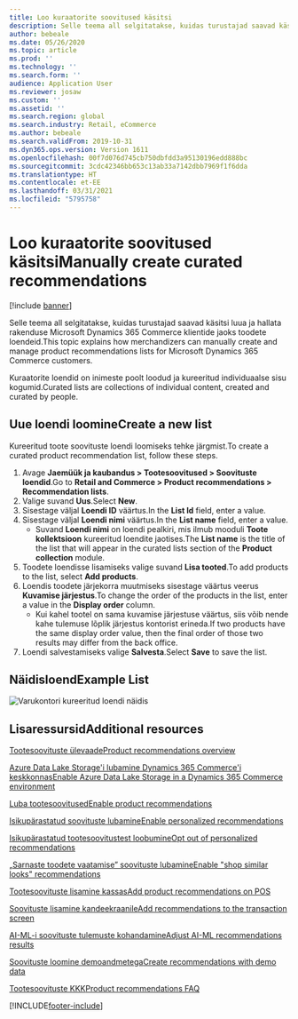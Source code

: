 ```yaml
---
title: Loo kuraatorite soovitused käsitsi
description: Selle teema all selgitatakse, kuidas turustajad saavad käsitsi luua ja hallata rakenduse Microsoft Dynamics 365 Commerce klientide jaoks toodete loendeid.
author: bebeale
ms.date: 05/26/2020
ms.topic: article
ms.prod: ''
ms.technology: ''
ms.search.form: ''
audience: Application User
ms.reviewer: josaw
ms.custom: ''
ms.assetid: ''
ms.search.region: global
ms.search.industry: Retail, eCommerce
ms.author: bebeale
ms.search.validFrom: 2019-10-31
ms.dyn365.ops.version: Version 1611
ms.openlocfilehash: 00f7d076d745cb750dbfdd3a95130196edd888bc
ms.sourcegitcommit: 3cdc42346bb653c13ab33a7142dbb7969f1f6dda
ms.translationtype: HT
ms.contentlocale: et-EE
ms.lasthandoff: 03/31/2021
ms.locfileid: "5795758"
---
```

# <a name="manually-create-curated-recommendations"></a><span data-ttu-id="4e573-103">Loo kuraatorite soovitused käsitsi</span><span class="sxs-lookup"><span data-stu-id="4e573-103">Manually create curated recommendations</span></span>

[!include [banner](includes/banner.md)]

<span data-ttu-id="4e573-104">Selle teema all selgitatakse, kuidas turustajad saavad käsitsi luua ja hallata rakenduse Microsoft Dynamics 365 Commerce klientide jaoks toodete loendeid.</span><span class="sxs-lookup"><span data-stu-id="4e573-104">This topic explains how merchandizers can manually create and manage product recommendations lists for Microsoft Dynamics 365 Commerce customers.</span></span>

<span data-ttu-id="4e573-105">Kuraatorite loendid on inimeste poolt loodud ja kureeritud individuaalse sisu kogumid.</span><span class="sxs-lookup"><span data-stu-id="4e573-105">Curated lists are collections of individual content, created and curated by people.</span></span>  

## <a name="create-a-new-list"></a><span data-ttu-id="4e573-106">Uue loendi loomine</span><span class="sxs-lookup"><span data-stu-id="4e573-106">Create a new list</span></span>

<span data-ttu-id="4e573-107">Kureeritud toote soovituste loendi loomiseks tehke järgmist.</span><span class="sxs-lookup"><span data-stu-id="4e573-107">To create a curated product recommendation list, follow these steps.</span></span>

1. <span data-ttu-id="4e573-108">Avage **Jaemüük ja kaubandus &gt; Tootesoovitused &gt; Soovituste loendid**.</span><span class="sxs-lookup"><span data-stu-id="4e573-108">Go to **Retail and Commerce &gt; Product recommendations &gt; Recommendation lists**.</span></span>
1. <span data-ttu-id="4e573-109">Valige suvand **Uus**.</span><span class="sxs-lookup"><span data-stu-id="4e573-109">Select **New**.</span></span>
1. <span data-ttu-id="4e573-110">Sisestage väljal **Loendi ID** väärtus.</span><span class="sxs-lookup"><span data-stu-id="4e573-110">In the **List Id** field, enter a value.</span></span>
1. <span data-ttu-id="4e573-111">Sisestage väljal **Loendi nimi** väärtus.</span><span class="sxs-lookup"><span data-stu-id="4e573-111">In the **List name** field, enter a value.</span></span>
    - <span data-ttu-id="4e573-112">Suvand **Loendi nimi** on loendi pealkiri, mis ilmub mooduli **Toote kollektsioon** kureeritud loendite jaotises.</span><span class="sxs-lookup"><span data-stu-id="4e573-112">The **List name** is the title of the list that will appear in the curated lists section of the **Product collection** module.</span></span>
1. <span data-ttu-id="4e573-113">Toodete loendisse lisamiseks valige suvand **Lisa tooted**.</span><span class="sxs-lookup"><span data-stu-id="4e573-113">To add products to the list, select **Add products**.</span></span>
1. <span data-ttu-id="4e573-114">Loendis toodete järjekorra muutmiseks sisestage väärtus veerus **Kuvamise järjestus**.</span><span class="sxs-lookup"><span data-stu-id="4e573-114">To change the order of the products in the list, enter a value in the **Display order** column.</span></span>
    - <span data-ttu-id="4e573-115">Kui kahel tootel on sama kuvamise järjestuse väärtus, siis võib nende kahe tulemuse lõplik järjestus kontorist erineda.</span><span class="sxs-lookup"><span data-stu-id="4e573-115">If two products have the same display order value, then the final order of those two results may differ from the back office.</span></span>
1. <span data-ttu-id="4e573-116">Loendi salvestamiseks valige **Salvesta**.</span><span class="sxs-lookup"><span data-stu-id="4e573-116">Select **Save** to save the list.</span></span>

## <a name="example-list"></a><span data-ttu-id="4e573-117">Näidisloend</span><span class="sxs-lookup"><span data-stu-id="4e573-117">Example List</span></span>

![Varukontori kureeritud loendi näidis](./media/examplecuratedrecolist.png)

## <a name="additional-resources"></a><span data-ttu-id="4e573-119">Lisaressursid</span><span class="sxs-lookup"><span data-stu-id="4e573-119">Additional resources</span></span>

[<span data-ttu-id="4e573-120">Tootesoovituste ülevaade</span><span class="sxs-lookup"><span data-stu-id="4e573-120">Product recommendations overview</span></span>](product-recommendations.md)

[<span data-ttu-id="4e573-121"> Azure Data Lake Storage'i lubamine Dynamics 365 Commerce'i keskkonnas</span><span class="sxs-lookup"><span data-stu-id="4e573-121">Enable Azure Data Lake Storage in a Dynamics 365 Commerce environment</span></span>](enable-adls-environment.md)

[<span data-ttu-id="4e573-122">Luba tootesoovitused</span><span class="sxs-lookup"><span data-stu-id="4e573-122">Enable product recommendations</span></span>](enable-product-recommendations.md)

[<span data-ttu-id="4e573-123">Isikupärastatud soovituste lubamine</span><span class="sxs-lookup"><span data-stu-id="4e573-123">Enable personalized recommendations</span></span>](personalized-recommendations.md)

[<span data-ttu-id="4e573-124">Isikupärastatud tootesoovitustest loobumine</span><span class="sxs-lookup"><span data-stu-id="4e573-124">Opt out of personalized recommendations</span></span>](personalization-gdpr.md)

[<span data-ttu-id="4e573-125">„Sarnaste toodete vaatamise” soovituste lubamine</span><span class="sxs-lookup"><span data-stu-id="4e573-125">Enable "shop similar looks" recommendations</span></span>](shop-similar-looks.md)

[<span data-ttu-id="4e573-126">Tootesoovituste lisamine kassas</span><span class="sxs-lookup"><span data-stu-id="4e573-126">Add product recommendations on POS</span></span>](product.md)

[<span data-ttu-id="4e573-127">Soovituste lisamine kandeekraanile</span><span class="sxs-lookup"><span data-stu-id="4e573-127">Add recommendations to the transaction screen</span></span>](add-recommendations-control-pos-screen.md)

[<span data-ttu-id="4e573-128">AI-ML-i soovituste tulemuste kohandamine</span><span class="sxs-lookup"><span data-stu-id="4e573-128">Adjust AI-ML recommendations results</span></span>](modify-product-recommendation-results.md)

[<span data-ttu-id="4e573-129">Soovituste loomine demoandmetega</span><span class="sxs-lookup"><span data-stu-id="4e573-129">Create recommendations with demo data</span></span>](product-recommendations-demo-data.md)

[<span data-ttu-id="4e573-130">Tootesoovituste KKK</span><span class="sxs-lookup"><span data-stu-id="4e573-130">Product recommendations FAQ</span></span>](faq-recommendations.md)


[!INCLUDE[footer-include](../includes/footer-banner.md)]